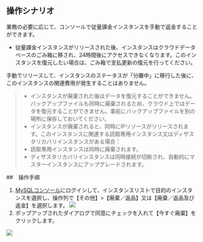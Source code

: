 ## 操作シナリオ
業務の必要に応じて、コンソールで従量課金インスタンスを手動で返金することができます。
- 従量課金インスタンスがリリースされた後、インスタンスはクラウドデータベースのごみ箱に移され、24時間後にアクセスできなくなります。このインスタンスを復元したい場合は、ごみ箱で支払更新の復元を行ってください。

手動でリリースして、インスタンスのステータスが「分離中」に移行した後に、このインスタンスの関連費用が発生することはありません。
>
>- インスタンスが廃棄された後はデータを復元することができません。バックアップファイルも同時に廃棄されるため、クラウド上ではデータを復元することができません。事前にバックアップファイルを別の場所に保存しておいてください。
>- インスタンスが廃棄されると、同時にIPリソースがリリースされます。このインスタンスに関連する読取専用インスタンス又はディザスタリカバリインスタンスがある場合：
>  - 読取専用インスタンスは同時に廃棄されます。
>  - ディザスタリカバリインスタンスは同時接続が切断され、自動的にマスターインスタンスにアップグレードされます。


##　操作手順
1. [MySQLコンソール](https://console.cloud.tencent.com/cdb)にログインして、インスタンスリストで目的のインスタンスを選択し、操作列で【その他】>【廃棄／返品】又は【廃棄／返品及び返金】を選択します。
![](https://main.qcloudimg.com/raw/ea0d80564ad54c6c9e3ea43070c71f20.png)
4. ポップアップされたダイアログで同意にチェックを入れて【今すぐ廃棄】をクリックします。

>
![](https://main.qcloudimg.com/raw/6e376a4a726195aefee841930577a5b3.png)
